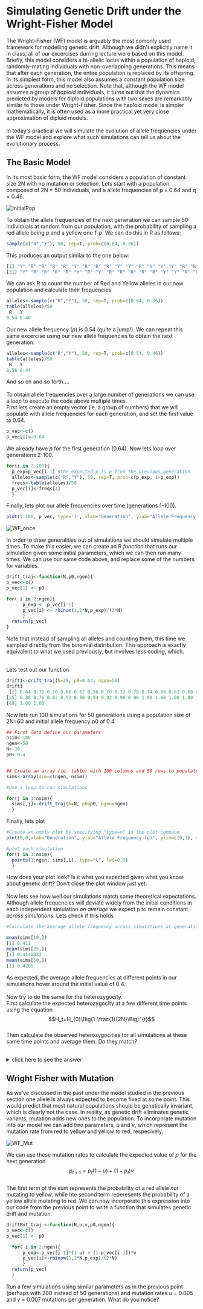 Simulating Genetic Drift under the Wright-Fisher Model
======================================================

The Wright-Fisher (WF) model is arguably the most comonly used framework for modelling genetic drift. Although we didn't explicitly name it in class, all of our excercises durring lecture were based on this model. Briefly, this model considers a bi-allelic locus within a population of haploid, randomly-mating individuals with non-overlapping generations. This means that after each generation, the entire population is replaced by its offspring. In its simplest form, this model also assumes a constant population size across generations and no selection. Note that, although the WF model assumes a group of *haploid* individuals, it turns out that the dynamics predicted by models for diploid populations with two sexes are remarkably similar to those under Wright-Fisher. Since the haploid model is simpler mathematically, it is often used as a more practical yet very close approximation of diploid models. 
<br><br>
In today's practical we will simulate the evolution of allele frequencies under the WF model and explore what such simulations can tell us about the evolutionary process.

## The Basic Model

In its most basic form, the WF model considers a population of constant size 2N with no mutation or selection. Lets start with a population composed of 2N = 50 individuals, and a allele frequencies of p = 0.64 and q = 0.46. 

![InitialPop](../Images/InitialPop_W1.png)

To obtain the allele frequencies of the next generation we can sample 50 individuals at random from our population, with the probability of sampling a red allele being *p* and a yellow one *1-p*. We can do this in R as follows:

```R
sample(c("R","Y"), 50, rep=T, prob=c(0.64, 0.36))

```
This produces an output similar to the one below:
```R
[1] "Y" "R" "R" "R" "R" "Y" "R" "R" "R" "Y" "Y" "R" "Y" "Y" "Y" "R" "R" "R" "R" "R" "R" "Y" "R" "R" "Y" "R" "R" "R" "Y" "Y"
[31] "Y" "R" "R" "R" "R" "Y" "R" "Y" "R" "R" "R" "R" "R" "Y" "Y" "R" "R" "R" "R" "Y"
```
We can ask R to count the number of Red and Yellow alleles in our new population and calculate their frequencies
```R
alleles<-sample(c("R","Y"), 50, rep=T, prob=c(0.64, 0.36))
table(alleles)/50
 R   Y 
0.54 0.46 
```
Our new allele frequency (*p*) is 0.54 (quite a jump!). We can repeat this same excercise using our new allele frequencies to obtain the next generation.
```R
alleles<-sample(c("R","Y"), 50, rep=T, prob=c(0.54, 0.46))
table(alleles)/50
 R   Y 
0.56 0.44 
```
And so on and so forth....
<br><br>
To obtain allele frequencies over a large number of generations we can use a *loop* to execute the code above multiple times. 
<br>
First lets create an empty vector (ie. a group of numbers) that we will populate with allele frequencies for each generation, and set the first value to 0.64.
```R
p_vec<-c()
p_vec[1]<-0.64
```
We already have *p* for the first generation (0.64). Now lets loop over generations 2-100.
```R
for(i in 2:100){
  p_exp=p_vec[i-1] #the expected p is p from the previous generation
  alleles<-sample(c("R","Y"), 50, rep=T, prob=c(p_exp, 1-p_exp))
  freqs<-table(alleles)/50
  p_vec[i]<-freqs[1]
  }
  ```
  Finally, lets plot our allele frequencies over time (generations 1-100). 
  
  ```R
  plot(1:100, p_vec, type='l', xlab="Generation", ylab="Allele Frequency (p)", ylim=c(0,1), xlim=c(1,100))
  ```
  ![WF_once](../Images/WF_Iteration.png)
  
  In order to draw generalities out of simulations we should simulate multiple times. To make this easier, we can create an R *function* that runs our simulation given some initial parameters, which we can then run many times. We can use our same code above, and replace some of the numbers for variables. 
  
  ```R
drift_traj<-function(N,p0,ngen){
  p_vec<-c()
  p_vec[1] <- p0 	 
  
  for( i in 2:ngen){
		p_exp <- p_vec[i-1]
		p_vec[i] <- rbinom(1,2*N,p_exp)/(2*N)
		}
	return(p_vec)
}
```
Note that instead of sampling all alleles and counting them, this time we sampled directly from the binomial distribution. This approach is exactly equivalent to what we used previously, but involves less coding, which. 
<br><br>

Lets test out our function
```R
drift1<-drift_traj(N=25, p0=0.64, ngen=50)
drift1
 [1] 0.64 0.70 0.70 0.66 0.62 0.56 0.70 0.72 0.78 0.74 0.66 0.62 0.68 0.74 0.72 0.68 0.76 0.72 0.80 0.78 0.80 0.88 0.88 0.84
[25] 0.80 0.76 0.82 0.92 0.86 0.94 0.92 0.96 0.96 1.00 1.00 1.00 1.00 1.00 1.00 1.00 1.00 1.00 1.00 1.00 1.00 1.00 1.00 1.00
[49] 1.00 1.00
```
Now lets run 100 simulations for 50 generations using a population size of 2N=60 and initial allele frequency p0 of 0.4

```R
## First lets define our parameters
nsim<-100
ngen<-50
N<-30
p0<-0.4


## Create an array (ie. table) with 100 columns and 50 rows to populate with our iterations
sims<-array(dim=c(ngen, nsim))

#Use a loop to run simulations

for(j in 1:nsim){
  sims[,j]<-drift_traj(N=N, p0=p0, ngen=ngen)
  }
```

Finally, lets plot
```R
#Create an empty plot by specifying "type=n" in the plot command
plot(0,0,xlab="Generation", ylab="Allele Frequency (p)", ylim=c(0,1), xlim=c(1,ngen), type="n")

#plot each simulation
for(i in 1:nsim){
  points(1:ngen, sims[,i], type="l", lwd=0.5)
  }
```

How does your plot look? Is it what you expected given what you know about genetic drift? Don't close the plot window just yet.
<br><br>
Now lets see how well our simulations match some theoretical expectations.
<br>
Although allele frequencies will deviate widely from the initial conditions in each independent simulation *on average* we expect p to remain constant *across simulations*. Lets check if this holds
```R
#Calculate the average allele frequency across simulations at generations 10, 25, and 50 

mean(sims[10,])
[1] 0.411
mean(sims[25,])
[1] 0.4148333
mean(sims[50,])
[1] 0.4265
```
As expected, the average allele frequencies at different points in our simulations hover around the initial value of 0.4.
<br><br>
Now try to do the same for the heterozygocity. 
<br>
First calculate the expected heterozygocity at a few different time points using the equation
<br>
$$H_t=H_{0}\Big(1-\frac{1}{2N}\Big)^{t}$$
<br>
Then calculate the observed heterozygocities for all simulations at these same time points and average them. Do they match?
<br><br>
<details>

<summary> click here to see the answer </summary>

Calculate expected heterozygocity at t = 25 and 50
  
```R
  N<-30
  p0<-0.4
  
  #calculate H0
  H0<-2*p0*(1-p0)

  #Expected H at t=25
  H0*(1-1/(2*N))^25
  [1] 0.3153264
                  
  #Expected H at t=50
  H0*(1-1/(2*N))^50
  [1]0.2071473
 ``` 
 Now calculate observed heterozygocities

```R
  hets25<-2*sims[25,]*(1-sims[25,])
  mean(hets25)
  [1] 0.3302167

  hets50<-2*sims[50,]*(1-sims[50,])
  mean(hets50)
  [1] 0.2163833
```
0.32 vs 0.33 and 0.21 vs 0.22. Pretty close!!
</details>

## Wright Fisher with Mutation
  
As we've discussed in the past under the model studied in the previous section one allele is always expected to become fixed at some point. This would predict that most natural populations should be genetically invariant, which is clearly not the case. In reality, as genetic drift eliminates genetic variants, mutation adds new ones to the population. To incorporate mutation into our model we can add two parameters, *u* and *v*, which represent the mutation rate from red to yellow and yellow to red, respecively.

![WF_Mut](../Images/WF_Mutation.png)
  
We can use these mutation rates to calculate the expected value of *p* for the next generation.
  <br>
  $$p_{t+1}=p_t(1-u)+(1-p_t)v$$
  <br>
The first term of the sum represents the probability of a red allele *not* mutating to yellow, while hte second term reperesents the probability of a yellow allele mutating to red. We can now incorporate this expression into our code from the previous point to write a function that simulates genetic drift and mutation. 
  
  ```R
driftMut_traj <-function(N,u,v,p0,ngen){
p_vec<-c()
p_vec[1] <- p0 	 

	for( i in 2:ngen){
		p_exp<-p_vec[i-1]*(1-u) + (1-p_vec[i-1])*v 
		p_vec[i]<-rbinom(1,2*N,p_exp)/(2*N)
		}
	return(p_vec)
	}
```
Run a few simulations using similar parameters as in the previous point (perhaps with 200 instead of 50 generations) and mutation rates *u* = 0.005 and *v* = 0.007 mutations per generation. What do you notice? 
